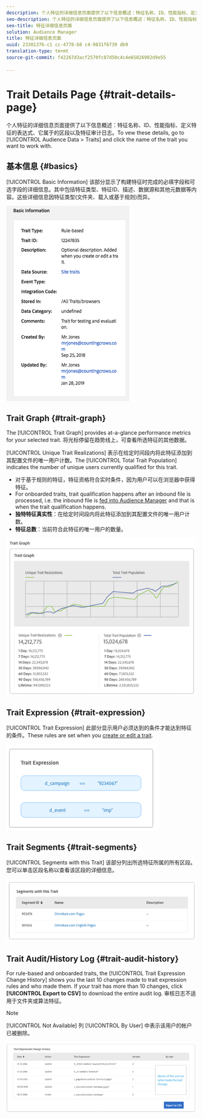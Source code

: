 ```yaml
---
description: 个人特征的详细信息页面提供了以下信息概述：特征名称、ID、性能指标、定义特征的表达式、它属于的区段以及特征审计日志。要查看这些详细信息，请转到“受众数据”>“特征”，然后单击要处理的特征的名称。
seo-description: 个人特征的详细信息页面提供了以下信息概述：特征名称、ID、性能指标、定义特征的表达式、它属于的区段以及特征审计日志。要查看这些详细信息，请转到“受众数据”>“特征”，然后单击要处理的特征的名称。
seo-title: 特征详细信息页面
solution: Audience Manager
title: 特征详细信息页面
uuid: 23301376-c1 cc-4778-b8 c4-9831f6739 db9
translation-type: tm+mt
source-git-commit: f42267d3acf2570fc87d50c4c4e65826902d9e55

---
```



# Trait Details Page {#trait-details-page}

个人特征的详细信息页面提供了以下信息概述：特征名称、ID、性能指标、定义特征的表达式、它属于的区段以及特征审计日志。To vew these details, go to [!UICONTROL Audience Data > Traits] and click the name of the trait you want to work with.

## 基本信息 {#basics}

[!UICONTROL Basic Information] 该部分显示了构建特征时完成的必填字段和可选字段的详细信息。其中包括特征类型、特征ID、描述、数据源和其他元数据等内容。这些详细信息因特征类型(文件夹、载入或基于规则)而异。

![](assets/basicInfo.png)

## Trait Graph {#trait-graph}

The [!UICONTROL Trait Graph] provides at-a-glance performance metrics for your selected trait. 将光标停留在趋势线上，可查看所选特征的其他数据。

[!UICONTROL Unique Trait Realizations] 表示在给定时间段内将此特征添加到其配置文件的唯一用户计数。The [!UICONTROL Total Trait Population] indicates the number of unique users currently qualified for this trait.

* 对于基于规则的特征，特征资格符合实时条件，因为用户可以在浏览器中获得特征。
* For onboarded traits, trait qualification happens after an inbound file is processed, i.e. the inbound file is [fed into Audience Manager](../../faq/faq-inbound-data-ingestion.md) and that is when the trait qualification happens.
* **独特特征真实性**：在给定时间段内将此特征添加到其配置文件的唯一用户计数。
* **特征总数**：当前符合此特征的唯一用户的数量。

![](assets/traitGraph.png)

## Trait Expression {#trait-expression}

[!UICONTROL Trait Expression] 此部分显示用户必须达到的条件才能达到特征的条件。These rules are set when you [create or edit a trait](../../features/traits/about-trait-builder.md).

![](assets/traitExpression.png)

## Trait Segments {#trait-segments}

[!UICONTROL Segments with this Trait] 该部分列出所选特征所属的所有区段。您可以单击区段名称以查看该区段的详细信息。

![](assets/traitSegments.png)

## Trait Audit/History Log {#trait-audit-history}

For rule-based and onboarded traits, the [!UICONTROL Trait Expression Change History] shows you the last 10 changes made to trait expression rules and who made them. If your trait has more than 10 changes, click **[!UICONTROL Export to CSV]** to download the entire audit log. 审核日志不适用于文件夹或算法特征。

>[!NOTE]
>
>[!UICONTROL Not Available] 列 [!UICONTROL By User] 中表示该用户的帐户已被删除。

![](assets/traitHistory.png)